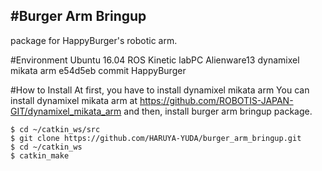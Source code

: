 #Burger Arm Bringup
---
package for HappyBurger's robotic arm.

#Environment
Ubuntu 16.04
ROS Kinetic
labPC Alienware13
dynamixel mikata arm e54d5eb commit
HappyBurger

#How to Install
At first, you have to install dynamixel mikata arm
You can install dynamixel mikata arm at https://github.com/ROBOTIS-JAPAN-GIT/dynamixel_mikata_arm
and then, install burger arm bringup package.
```
$ cd ~/catkin_ws/src
$ git clone https://github.com/HARUYA-YUDA/burger_arm_bringup.git
$ cd ~/catkin_ws
$ catkin_make
```

